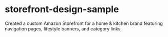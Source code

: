 # storefront-design-sample
Created a custom Amazon Storefront for a home &amp; kitchen brand featuring navigation pages, lifestyle banners, and category links.
